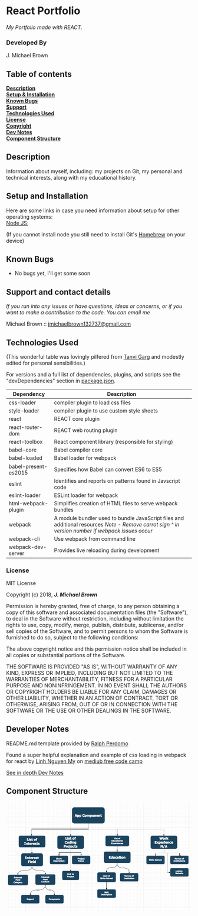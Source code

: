 # React Portfolio

_My Portfolio made with REACT._

### Developed By
J. Michael Brown

## Table of contents
**[Description](#description)**    
**[Setup & Installation](#setup-and-installation)**    
**[Known Bugs](#known-bugs)**    
**[Support](#support-and-contact-details)**    
**[Technologies Used](#technologies-used)**    
**[License](#license)**    
**[Copyright](#copyright)**   
**[Dev Notes](#developer-notes)**   
**[Component Structure](#component-structure)**   

## Description

Information about myself, including: my projects on Git, my personal and technical interests, along with my educational history.

## Setup and Installation
Here are some links in case you need information about setup for other operating systems:  
[Node JS](https://nodejs.org/en/);

(If you cannot install node you still need to install Git's [Homebrew](https://brew.sh/) on your device)

## Known Bugs

* No bugs yet, I'll get some soon

## Support and contact details
_If you run into any issues or have questions, ideas or concerns, or if you want to make a contribution to the code. You can email me_

Michael Brown :: [jmichaelbrown132737@gmail.com](jmichaelbrown132737@gmail.com)

## Technologies Used
(This wonderful table was lovingly pilfered from [Tanvi Garg](https://github.com/TanviCodeLife) and modestly edited for personal sensibilities.)

For versions and a full list of dependencies, plugins, and scripts see the "devDependencies" section in [package.json](./package.json).  

| Dependency | Description |
| --- | --- |
| css-loader| compiler plugin to load css files |
| style-loader| compiler plugin to use custom style sheets |
| react | REACT core plugin |
| react-router-dom | REACT web routing plugin |
| react-toolbox | React component library (responsible for styling) |
| babel-core | Babel compiler core |
| babel-loaded | Babel loader for webpack |
| babel-present-es2015 | Specifies how Babel can convert ES6 to ES5 |
| eslint | Identifies and reports on patterns found in Javscript code |
| eslint-loader | ESLint loader for webpack |
| html-webpack-plugin | Simplifies creation of HTML files to serve webpack bundles |
| webpack | A module bundler used to bundle JavaScript files and additional resources   *Note - Remove carrot sign ^ in version number if webpack issues occur* |
| webpack-cli | Use webpack from command line |
| webpack-dev-server | Provides live reloading during development |

### License

MIT License

Copyright (c) 2018, ___J. Michael Brown___  

Permission is hereby granted, free of charge, to any person obtaining a copy
of this software and associated documentation files (the "Software"), to deal
in the Software without restriction, including without limitation the rights
to use, copy, modify, merge, publish, distribute, sublicense, and/or sell
copies of the Software, and to permit persons to whom the Software is
furnished to do so, subject to the following conditions:  

The above copyright notice and this permission notice shall be included in all
copies or substantial portions of the Software.

THE SOFTWARE IS PROVIDED "AS IS", WITHOUT WARRANTY OF ANY KIND, EXPRESS OR
IMPLIED, INCLUDING BUT NOT LIMITED TO THE WARRANTIES OF MERCHANTABILITY,
FITNESS FOR A PARTICULAR PURPOSE AND NONINFRINGEMENT. IN NO EVENT SHALL THE
AUTHORS OR COPYRIGHT HOLDERS BE LIABLE FOR ANY CLAIM, DAMAGES OR OTHER
LIABILITY, WHETHER IN AN ACTION OF CONTRACT, TORT OR OTHERWISE, ARISING FROM,
OUT OF OR IN CONNECTION WITH THE SOFTWARE OR THE USE OR OTHER DEALINGS IN THE
SOFTWARE.

## Developer Notes    
README.md template provided by [Ralph Perdomo](https://github.com/pseudoralph)

Found a super helpful explanation and example of css loading in webpack for react by [Linh Nguyen My](https://medium.freecodecamp.org/@pinglinh) on [mediub free code camp](https://medium.freecodecamp.org/part-1-react-app-from-scratch-using-webpack-4-562b1d231e75)

[See in depth Dev Notes](./DEV_NOTES.md)

## Component Structure

![alt text](src/assets/component-tree.png)
